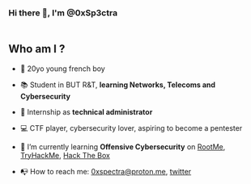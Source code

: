 ### Hi there 👋, I'm @0xSp3ctra </br></br>
## Who am I ?
- :birthday: 20yo young french boy
- :books: Student in BUT R&T, <b>learning Networks, Telecoms and Cybersecurity</b>
- :bookmark_tabs: Internship as <b>technical administrator</b>
- :computer: CTF player, cybersecurity lover, aspiring to become a pentester

- :leopard: I’m currently learning <b>Offensive Cybersecurity</b> on [RootMe](https://www.root-me.org/), [TryHackMe](https://tryhackme.com/dashboard), [Hack The Box](https://hackthebox.com/)
- :mailbox_with_no_mail: How to reach me: 0xspectra@proton.me, [twitter](https://twitter.com/Spectra0x10001)
